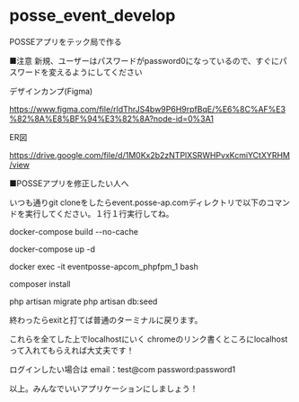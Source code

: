# posse_event_develop
POSSEアプリをテック局で作る

■注意
新規、ユーザーはパスワードがpassword0になっているので、すぐにパスワードを変えるようにしてください

デザインカンプ(Figma)

https://www.figma.com/file/rldThrJS4bw9P6H9rpfBqE/%E6%8C%AF%E3%82%8A%E8%BF%94%E3%82%8A?node-id=0%3A1

ER図

https://drive.google.com/file/d/1M0Kx2b2zNTPlXSRWHPvxKcmiYCtXYRHM/view


■POSSEアプリを修正したい人へ

いつも通りgit cloneをしたらevent.posse-ap.comディレクトリで以下のコマンドを実行してください。１行１行実行してね。

docker-compose build --no-cache

docker-compose up -d

docker exec -it eventposse-apcom_phpfpm_1 bash

composer install

php artisan migrate
php artisan db:seed

終わったらexitと打てば普通のターミナルに戻ります。

これらを全てした上でlocalhostにいく
chromeのリンク書くところにlocalhostって入れてもらえれば大丈夫です！

ログインしたい場合は
email：test@com
password:password1

以上。みんなでいいアプリケーションにしましょう！
